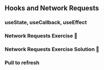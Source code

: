 ## Hooks and Network Requests

### useState, useCallback, useEffect

### Network Requests Exercise 📝

### Network Requests Exercise Solution 👀

### Pull to refresh
